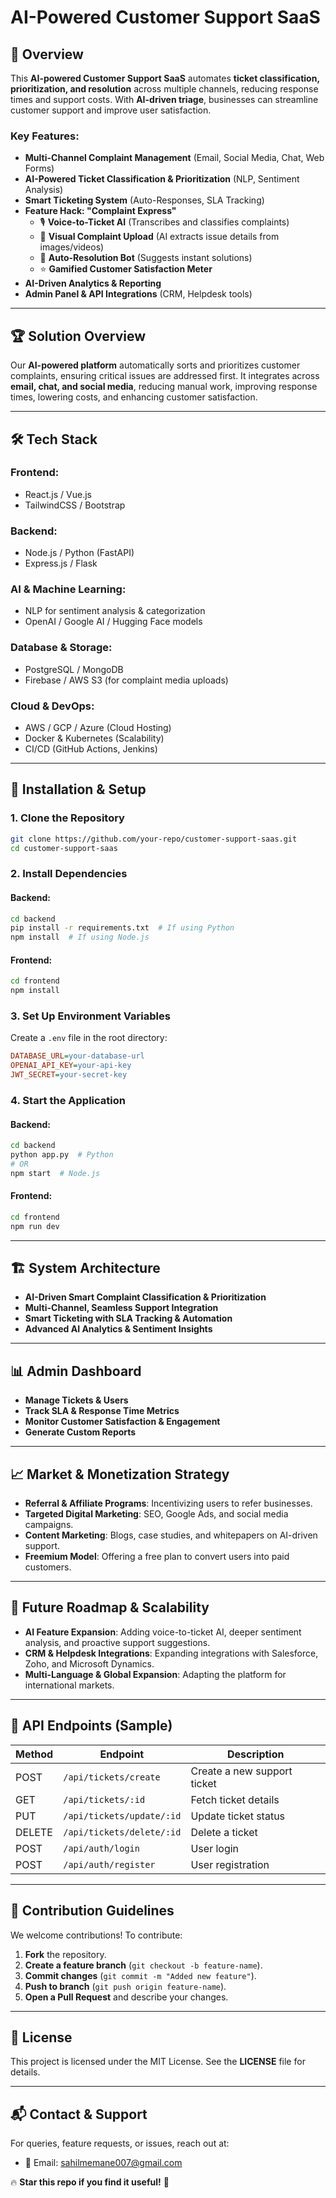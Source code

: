 # AI-Powered Customer Support SaaS

## 🚀 Overview
This **AI-powered Customer Support SaaS** automates **ticket classification, prioritization, and resolution** across multiple channels, reducing response times and support costs. With **AI-driven triage**, businesses can streamline customer support and improve user satisfaction. 

### Key Features:
- **Multi-Channel Complaint Management** (Email, Social Media, Chat, Web Forms)
- **AI-Powered Ticket Classification & Prioritization** (NLP, Sentiment Analysis)
- **Smart Ticketing System** (Auto-Responses, SLA Tracking)
- **Feature Hack: "Complaint Express"**
  - 🎙 **Voice-to-Ticket AI** (Transcribes and classifies complaints)
  - 📸 **Visual Complaint Upload** (AI extracts issue details from images/videos)
  - 🤖 **Auto-Resolution Bot** (Suggests instant solutions)
  - ⭐ **Gamified Customer Satisfaction Meter**
- **AI-Driven Analytics & Reporting**
- **Admin Panel & API Integrations** (CRM, Helpdesk tools)

---

## 🏆 Solution Overview
Our **AI-powered platform** automatically sorts and prioritizes customer complaints, ensuring critical issues are addressed first. It integrates across **email, chat, and social media**, reducing manual work, improving response times, lowering costs, and enhancing customer satisfaction. 

---

## 🛠 Tech Stack
### **Frontend:**
- React.js / Vue.js
- TailwindCSS / Bootstrap

### **Backend:**
- Node.js / Python (FastAPI)
- Express.js / Flask

### **AI & Machine Learning:**
- NLP for sentiment analysis & categorization
- OpenAI / Google AI / Hugging Face models

### **Database & Storage:**
- PostgreSQL / MongoDB
- Firebase / AWS S3 (for complaint media uploads)

### **Cloud & DevOps:**
- AWS / GCP / Azure (Cloud Hosting)
- Docker & Kubernetes (Scalability)
- CI/CD (GitHub Actions, Jenkins)

---

## 📌 Installation & Setup
### **1. Clone the Repository**
```bash
git clone https://github.com/your-repo/customer-support-saas.git
cd customer-support-saas
```

### **2. Install Dependencies**
#### Backend:
```bash
cd backend
pip install -r requirements.txt  # If using Python
npm install  # If using Node.js
```

#### Frontend:
```bash
cd frontend
npm install
```

### **3. Set Up Environment Variables**
Create a `.env` file in the root directory:
```ini
DATABASE_URL=your-database-url
OPENAI_API_KEY=your-api-key
JWT_SECRET=your-secret-key
```

### **4. Start the Application**
#### Backend:
```bash
cd backend
python app.py  # Python
# OR
npm start  # Node.js
```

#### Frontend:
```bash
cd frontend
npm run dev
```

---

## 🏗 System Architecture
- **AI-Driven Smart Complaint Classification & Prioritization**
- **Multi-Channel, Seamless Support Integration**
- **Smart Ticketing with SLA Tracking & Automation**
- **Advanced AI Analytics & Sentiment Insights**

---

## 📊 Admin Dashboard
- **Manage Tickets & Users**
- **Track SLA & Response Time Metrics**
- **Monitor Customer Satisfaction & Engagement**
- **Generate Custom Reports**

---

## 📈 Market & Monetization Strategy
- **Referral & Affiliate Programs**: Incentivizing users to refer businesses.
- **Targeted Digital Marketing**: SEO, Google Ads, and social media campaigns.
- **Content Marketing**: Blogs, case studies, and whitepapers on AI-driven support.
- **Freemium Model**: Offering a free plan to convert users into paid customers.

---

## 🔮 Future Roadmap & Scalability
- **AI Feature Expansion**: Adding voice-to-ticket AI, deeper sentiment analysis, and proactive support suggestions.
- **CRM & Helpdesk Integrations**: Expanding integrations with Salesforce, Zoho, and Microsoft Dynamics.
- **Multi-Language & Global Expansion**: Adapting the platform for international markets.

---

## 🔗 API Endpoints (Sample)
| Method | Endpoint | Description |
|--------|---------|-------------|
| POST | `/api/tickets/create` | Create a new support ticket |
| GET | `/api/tickets/:id` | Fetch ticket details |
| PUT | `/api/tickets/update/:id` | Update ticket status |
| DELETE | `/api/tickets/delete/:id` | Delete a ticket |
| POST | `/api/auth/login` | User login |
| POST | `/api/auth/register` | User registration |

---

## 🤝 Contribution Guidelines
We welcome contributions! To contribute:
1. **Fork** the repository.
2. **Create a feature branch** (`git checkout -b feature-name`).
3. **Commit changes** (`git commit -m "Added new feature"`).
4. **Push to branch** (`git push origin feature-name`).
5. **Open a Pull Request** and describe your changes.

---

## 📄 License
This project is licensed under the MIT License. See the **LICENSE** file for details.

---

## 📬 Contact & Support
For queries, feature requests, or issues, reach out at:
- 📧 Email: sahilmemane007@gmail.com

🔥 **Star this repo if you find it useful!** 🚀

